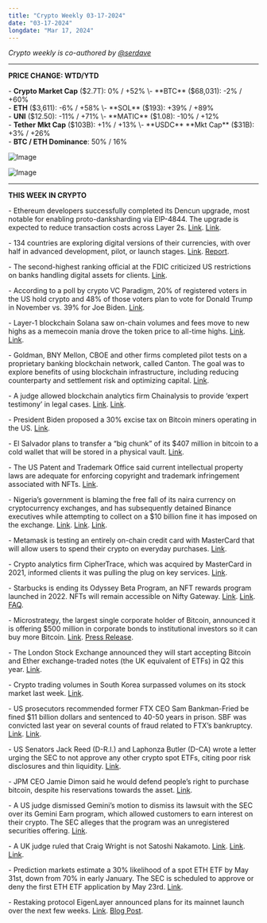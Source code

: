 ```yaml
---
title: "Crypto Weekly 03-17-2024"
date: "03-17-2024"
longdate: "Mar 17, 2024"
---
```


*Crypto weekly is co-authored by [@serdave](https://twitter.com/serdave_eth)*



---

**PRICE CHANGE: WTD/YTD**

\- **Crypto Market Cap** ($2.7T): 0% / +52%  
\- **BTC** ($68,031): -2% / +60%  
\- **ETH** ($3,611): -6% / +58%  
\- **SOL** ($193): +39% / +89%  
\- **UNI** ($12.50): -11% / +71%  
\- **MATIC** ($1.08): -10% / +12%  
\- **Tether** **Mkt Cap** ($103B): +1% / +13%  
\- **USDC** **Mkt Cap** ($31B): +3% / +26%  
\- **BTC / ETH Dominance**: 50% / 16%

![Image](/images/03-17-2024-1.png)

![Image](/images/03-17-2024-2.png)

---

**THIS WEEK IN CRYPTO**

\- Ethereum developers successfully completed its Dencun upgrade, most notable for enabling proto-danksharding via EIP-4844. The upgrade is expected to reduce transaction costs across Layer 2s. [Link](https://www.theblock.co/post/282417/ethereum-layer-2s-show-dramatic-drop-in-transaction-fees-after-dencun). [Link](https://www.bloomberg.com/news/articles/2024-03-13/ethereum-network-finishes-cost-cutting-dencun-software-upgrade).  
  
\- 134 countries are exploring digital versions of their currencies, with over half in advanced development, pilot, or launch stages. [Link](https://www.reuters.com/markets/currencies/countries-closing-digital-currencies-us-lagging-study-shows-2024-03-14/). [Report](https://www.atlanticcouncil.org/cbdctracker/).   
  
\- The second-highest ranking official at the FDIC criticized US restrictions on banks handling digital assets for clients. [Link](https://www.bloomberg.com/news/articles/2024-03-11/fdic-vice-chair-says-us-should-soften-stance-on-digital-assets).   
  
\- According to a poll by crypto VC Paradigm, 20% of registered voters in the US hold crypto and 48% of those voters plan to vote for Donald Trump in November vs. 39% for Joe Biden. [Link](https://policy.paradigm.xyz/writing/March-2024-Polling).   
  
\- Layer-1 blockchain Solana saw on-chain volumes and fees move to new highs as a memecoin mania drove the token price to all-time highs. [Link](https://techcrunch.com/2024/03/13/solanas-price-rises-to-160-highest-level-since-january-2022-as-memecoin-mania-rises/). [Link](https://www.theblock.co/post/282993/solana-memecoin-volume-fees-highs).   
  
\- Goldman, BNY Mellon, CBOE and other firms completed pilot tests on a proprietary banking blockchain network, called Canton. The goal was to explore benefits of using blockchain infrastructure, including reducing counterparty and settlement risk and optimizing capital. [Link](https://www.bloomberg.com/news/articles/2024-03-12/goldman-bny-mellon-test-canton-network-blockchain-platform).   
  
\- A judge allowed blockchain analytics firm Chainalysis to provide ‘expert testimony’ in legal cases. [Link](https://fortune.com/crypto/2024/03/13/blockchain-analysis-chainalysis-bitcoin-fog-law-enforcement/). [Link](https://www.bloomberg.com/news/articles/2024-03-12/crypto-mixer-convicted-of-money-laundering-on-bitcoin-fog).   
  
\- President Biden proposed a 30% excise tax on Bitcoin miners operating in the US. [Link](https://fortune.com/crypto/2024/03/13/joe-bidens-latest-budge-proposal-calls-for-a-30-tax-on-crypto-mining/).   
  
\- El Salvador plans to transfer a “big chunk” of its $407 million in bitcoin to a cold wallet that will be stored in a physical vault. [Link](https://www.reuters.com/technology/el-salvador-transfer-big-chunk-bitcoin-physical-vault-2024-03-15/).  
  
\- The US Patent and Trademark Office said current intellectual property laws are adequate for enforcing copyright and trademark infringement associated with NFTs. [Link](https://www.coindesk.com/policy/2024/03/13/us-govt-study-concludes-no-nft-specific-legislation-needed-yet-current-copyright-laws-adequate/).   
  
\- Nigeria’s government is blaming the free fall of its naira currency on cryptocurrency exchanges, and has subsequently detained Binance executives while attempting to collect on a $10 billion fine it has imposed on the exchange. [Link](https://www.wsj.com/finance/currencies/crypto-gets-blamed-for-a-real-life-currency-crisis-e3e3b343). [Link](https://www.ft.com/content/9c1394de-0492-4597-b075-cbf19e0b6e83). [Link](https://fortune.com/crypto/2024/03/14/nigeria-takes-binance-execs-hostage-in-bid-to-prop-up-its-unpopular-currency/).   
  
\- Metamask is testing an entirely on-chain credit card with MasterCard that will allow users to spend their crypto on everyday purchases. [Link](https://www.coindesk.com/business/2024/03/11/with-mastercard-metamask-tests-first-blockchain-powered-payment-card/).   
  
\- Crypto analytics firm CipherTrace, which was acquired by MasterCard in 2021, informed clients it was pulling the plug on key services. [Link](https://fortune.com/crypto/2024/03/13/mastercard-ciphertrace-blockchain-analytics-chainalysis-bitcoin-fog/).   
  
\- Starbucks is ending its Odyssey Beta Program, an NFT rewards program launched in 2022. NFTs will remain accessible on Nifty Gateway. [Link](https://techcrunch.com/2024/03/15/starbucks-odysseys-nfts-brand-loyalty/). [Link](https://www.theblock.co/post/282934/starbucks-odyssey-beta-nft-closure). [FAQ](https://odyssey.starbucks.com/#/faq).   
  
\- Microstrategy, the largest single corporate holder of Bitcoin, announced it is offering $500 million in corporate bonds to institutional investors so it can buy more Bitcoin. [Link](https://decrypt.co/221628/microstrategy-seeks-500-million-buy-even-more-bitcoin/). [Press Release](https://www.microstrategy.com/press/microstrategy-announces-proposed-private-offering-of-500-million-of-convertible-senior-notes_03-13-2024).   
  
\- The London Stock Exchange announced they will start accepting Bitcoin and Ether exchange-traded notes (the UK equivalent of ETFs) in Q2 this year. [Link](https://www.theblock.co/post/281595/london-stock-exchange-to-start-accepting-bitcoin-ether-etn-applications-in-q2).   
  
\- Crypto trading volumes in South Korea surpassed volumes on its stock market last week. [Link](https://www.coindesk.com/markets/2024/03/11/bitcoin-surge-sees-crypto-trading-volumes-exceed-the-stock-market-in-south-korea/).   
  
\- US prosecutors recommended former FTX CEO Sam Bankman-Fried be fined $11 billion dollars and sentenced to 40-50 years in prison. SBF was convicted last year on several counts of fraud related to FTX’s bankruptcy. [Link](https://fortune.com/crypto/). [Link](https://www.coindesk.com/policy/2024/03/15/sam-bankman-fried-should-spend-40-50-years-in-prison-doj-says/).   
  
\- US Senators Jack Reed (D-R.I.) and Laphonza Butler (D-CA) wrote a letter urging the SEC to not approve any other crypto spot ETFs, citing poor risk disclosures and thin liquidity. [Link](https://www.coindesk.com/policy/2024/03/15/democrats-ask-secs-gensler-to-block-approval-of-more-crypto-etps/).   
  
\- JPM CEO Jamie Dimon said he would defend people’s right to purchase bitcoin, despite his reservations towards the asset. [Link](https://www.theblock.co/post/281985/jp-morgan-ceo-says-hell-defend-peoples-right-to-buy-bitcoin).   
  
\- A US judge dismissed Gemini’s motion to dismiss its lawsuit with the SEC over its Gemini Earn program, which allowed customers to earn interest on their crypto. The SEC alleges that the program was an unregistered securities offering. [Link](https://www.coindesk.com/policy/2024/03/13/judge-rules-against-gemini-genesis-motion-to-dismiss-sec-case-against-earn-product/).   
  
\- A UK judge ruled that Craig Wright is not Satoshi Nakamoto. [Link](https://fortune.com/crypto/2024/03/15/craig-wright-fake-satoshi-nakamoto-exposed/). [Link](https://www.bloomberg.com/news/articles/2024-03-14/bitcoin-creator-isn-t-craig-wright-london-judge-rules). [Link](https://decrypt.co/221724/craig-wright-did-not-invent-bitcoin-not-satoshi-nakamoto/).   
  
\- Prediction markets estimate a 30% likelihood of a spot ETH ETF by May 31st, down from 70% in early January. The SEC is scheduled to approve or deny the first ETH ETF application by May 23rd. [Link](https://www.theblock.co/post/282899/ether-spot-etf-end-of-may-approval-odds-plummet-to-28-on-polymarket).   
  
\- Restaking protocol EigenLayer announced plans for its mainnet launch over the next few weeks. [Link](https://www.theblock.co/post/282540/eigenlayer-teases-mainnets-final-roadmap-before-launch). [Blog Post](https://www.blog.eigenlayer.xyz/eigenlayer-mainnet-preparation-for-launch/).